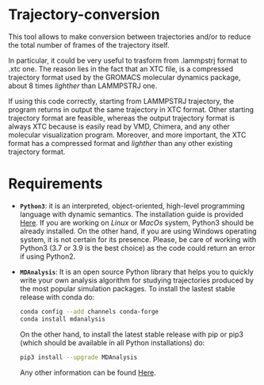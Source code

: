 # Trajectory-conversion
This tool allows to make conversion between trajectories and/or to reduce the total number of frames of the trajectory itself.

In particular, it could be very useful to trasform from .lammpstrj format to .xtc one. The reason lies in the fact that 
an XTC file, is a compressed trajectory format used by the GROMACS molecular dynamics package, about 8 times _lighther_ than LAMMPSTRJ one. 

If using this code correctly, starting from LAMMPSTRJ trajectory, the program returns in output the same trajectory in XTC format.
Other starting trajectory format are feasible, whereas the output trajectory format is always XTC because is easily read by VMD, Chimera, 
and any other molecular visualization program. Moreover, and more important, the XTC format has a compressed format and _lighther_ than 
any other existing trajectory format. 


# Requirements

* **`Python3`**: it is an interpreted, object-oriented, high-level programming language with dynamic semantics. 
  The installation guide is provided [Here](https://docs.python-guide.org/starting/installation/). 
  If you are working on _Linux_ or _MacOs_ system, Python3 should be already installed. 
  On the other hand, if you are using Windows operating system, it is not certain for its presence.
  Please, be care of working with Python3 (3.7 or 3.9 is the best choice) as the code could return an error if using Python2.

* **`MDAnalysis`**: It is an open source Python library that helps you to quickly write your own analysis algorithm for studying trajectories produced by the most popular simulation packages. To install the lastest stable release with conda do:

   ```bash
   conda config --add channels conda-forge
   conda install mdanalysis
   ```
   
   On the other hand, to install the latest stable release with pip or pip3 (which should be available in all Python installations) do:

   ```bash
   pip3 install --upgrade MDAnalysis
   ```
   
   Any other information can be found [Here](https://www.mdanalysis.org/pages/installation_quick_start/).
